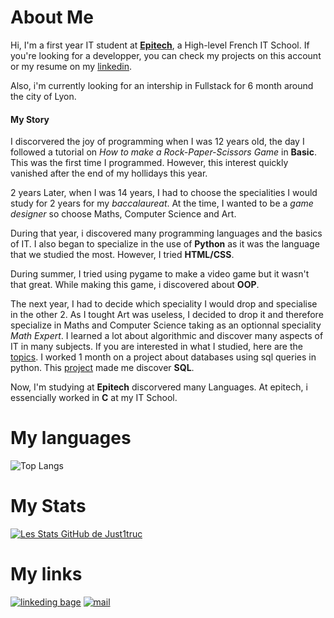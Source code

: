 # About Me

Hi, I'm a first year IT student at [**Epitech**](https://www.epitech.eu/), a High-level French IT School.
If you're looking for a developper, you can check my projects on this account or my resume on my [linkedin](https://www.linkedin.com/in/justin-duc-51b09b225/).

Also, i'm currently looking for an intership in Fullstack for 6 month around the city of Lyon.

#### My Story

I discorvered the joy of programming when I was 12 years old, the day I followed a tutorial on *How to make a Rock-Paper-Scissors Game* in **Basic**. This was the first time I programmed. However, this interest quickly vanished after the end of my hollidays this year.

2 years Later, when I was 14 years, I had to choose the specialities I would study for 2 years for my *baccalaureat*.
At the time, I wanted to be a *game designer* so choose Maths, Computer Science and Art.

During that year, i discovered many programming languages and the basics of IT. I also began to specialize in the use of **Python** as it was the language that we studied the most. However, I tried **HTML/CSS**.

During summer, I tried using pygame to make a video game but it wasn't that great. While making this game, i discovered about **OOP**.

The next year, I had to decide which speciality I would drop and specialise in the other 2. As I tought Art was useless, I decided to drop it and therefore specialize in Maths and Computer Science taking as an optionnal speciality *Math Expert*.
I learned a lot about algorithmic and discover many aspects of IT in many subjects.
If you are interested in what I studied, here are the [topics](https://eduscol.education.fr/2068/programmes-et-ressources-en-numerique-et-sciences-informatiques-voie-g).
I worked 1 month on a project about databases using sql queries in python. This [project](https://github.com/Just1truc/Old-Python-Sql-Project) made me discover **SQL**.

Now, I'm studying at **Epitech** discorvered many Languages. At epitech, i essencially worked in **C** at my IT School.

# My languages

![Top Langs](https://github-readme-stats.vercel.app/api/top-langs/?username=Just1truc&theme=tokyonight)

# My Stats

[![Les Stats GitHub de Just1truc](https://github-readme-stats.vercel.app/api?username=Just1truc&theme=tokyonight)](https://github.com/anuraghazra/github-readme-stats)

# My links

[![linkeding bage](https://img.shields.io/badge/-linkedin-0A66C2?logo=linkedin&style=for-the-badge)](https://www.linkedin.com/in/justin-duc-51b09b225/)
[![mail](https://img.shields.io/badge/-Mail-0078D4?logo=Microsoft-Outlook&style=for-the-badge)](mailto:justin.duc@epitech.eu)
